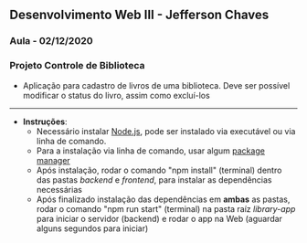 ## Desenvolvimento Web III - Jefferson Chaves

### Aula - 02/12/2020

### Projeto Controle de Biblioteca

- Aplicação para cadastro de livros de uma biblioteca. Deve ser possível
modificar o status do livro, assim como excluí-los

---

- **Instruções**:
  - Necessário instalar <a href="https://nodejs.org/en/">Node.js</a>, pode ser instalado via executável ou via linha de comando.
  - Para a instalação via linha de comando, usar algum <a href="https://nodejs.org/en/download/package-manager/">package manager</a>
  - Após instalação, rodar o comando "npm install" (terminal) dentro das pastas _backend_ e _frontend_, para instalar as dependências necessárias
  - Após finalizado instalação das dependências em **ambas** as pastas, rodar o comando "npm run start" (terminal) na pasta raíz _library-app_ para iniciar o servidor (backend) e rodar o app na Web (aguardar alguns segundos para iniciar)